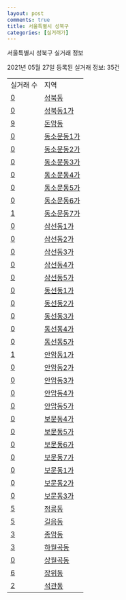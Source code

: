 ```yaml
---
layout: post
comments: true
title: 서울특별시 성북구
categories: [실거래가]
---
```


서울특별시 성북구 실거래 정보

2021년 05월 27일 등록된 실거래 정보: 35건


<table>
  <tr>
    <td>실거래 수</td>
    <td>지역</td>
  </tr>

  
  <tr>
    <td><a href="1129010100.html">0</a></td>
    <td><a href="1129010100.html">성북동</a></td>
  </tr>
    

  <tr>
    <td><a href="1129010200.html">0</a></td>
    <td><a href="1129010200.html">성북동1가</a></td>
  </tr>
    

  <tr>
    <td><a href="1129010300.html">9</a></td>
    <td><a href="1129010300.html">돈암동</a></td>
  </tr>
    

  <tr>
    <td><a href="1129010400.html">0</a></td>
    <td><a href="1129010400.html">동소문동1가</a></td>
  </tr>
    

  <tr>
    <td><a href="1129010500.html">0</a></td>
    <td><a href="1129010500.html">동소문동2가</a></td>
  </tr>
    

  <tr>
    <td><a href="1129010600.html">0</a></td>
    <td><a href="1129010600.html">동소문동3가</a></td>
  </tr>
    

  <tr>
    <td><a href="1129010700.html">0</a></td>
    <td><a href="1129010700.html">동소문동4가</a></td>
  </tr>
    

  <tr>
    <td><a href="1129010800.html">0</a></td>
    <td><a href="1129010800.html">동소문동5가</a></td>
  </tr>
    

  <tr>
    <td><a href="1129010900.html">0</a></td>
    <td><a href="1129010900.html">동소문동6가</a></td>
  </tr>
    

  <tr>
    <td><a href="1129011000.html">1</a></td>
    <td><a href="1129011000.html">동소문동7가</a></td>
  </tr>
    

  <tr>
    <td><a href="1129011100.html">0</a></td>
    <td><a href="1129011100.html">삼선동1가</a></td>
  </tr>
    

  <tr>
    <td><a href="1129011200.html">0</a></td>
    <td><a href="1129011200.html">삼선동2가</a></td>
  </tr>
    

  <tr>
    <td><a href="1129011300.html">0</a></td>
    <td><a href="1129011300.html">삼선동3가</a></td>
  </tr>
    

  <tr>
    <td><a href="1129011400.html">0</a></td>
    <td><a href="1129011400.html">삼선동4가</a></td>
  </tr>
    

  <tr>
    <td><a href="1129011500.html">0</a></td>
    <td><a href="1129011500.html">삼선동5가</a></td>
  </tr>
    

  <tr>
    <td><a href="1129011600.html">0</a></td>
    <td><a href="1129011600.html">동선동1가</a></td>
  </tr>
    

  <tr>
    <td><a href="1129011700.html">0</a></td>
    <td><a href="1129011700.html">동선동2가</a></td>
  </tr>
    

  <tr>
    <td><a href="1129011800.html">0</a></td>
    <td><a href="1129011800.html">동선동3가</a></td>
  </tr>
    

  <tr>
    <td><a href="1129011900.html">0</a></td>
    <td><a href="1129011900.html">동선동4가</a></td>
  </tr>
    

  <tr>
    <td><a href="1129012000.html">0</a></td>
    <td><a href="1129012000.html">동선동5가</a></td>
  </tr>
    

  <tr>
    <td><a href="1129012100.html">1</a></td>
    <td><a href="1129012100.html">안암동1가</a></td>
  </tr>
    

  <tr>
    <td><a href="1129012200.html">0</a></td>
    <td><a href="1129012200.html">안암동2가</a></td>
  </tr>
    

  <tr>
    <td><a href="1129012300.html">0</a></td>
    <td><a href="1129012300.html">안암동3가</a></td>
  </tr>
    

  <tr>
    <td><a href="1129012400.html">0</a></td>
    <td><a href="1129012400.html">안암동4가</a></td>
  </tr>
    

  <tr>
    <td><a href="1129012500.html">0</a></td>
    <td><a href="1129012500.html">안암동5가</a></td>
  </tr>
    

  <tr>
    <td><a href="1129012600.html">0</a></td>
    <td><a href="1129012600.html">보문동4가</a></td>
  </tr>
    

  <tr>
    <td><a href="1129012700.html">0</a></td>
    <td><a href="1129012700.html">보문동5가</a></td>
  </tr>
    

  <tr>
    <td><a href="1129012800.html">0</a></td>
    <td><a href="1129012800.html">보문동6가</a></td>
  </tr>
    

  <tr>
    <td><a href="1129012900.html">0</a></td>
    <td><a href="1129012900.html">보문동7가</a></td>
  </tr>
    

  <tr>
    <td><a href="1129013000.html">0</a></td>
    <td><a href="1129013000.html">보문동1가</a></td>
  </tr>
    

  <tr>
    <td><a href="1129013100.html">0</a></td>
    <td><a href="1129013100.html">보문동2가</a></td>
  </tr>
    

  <tr>
    <td><a href="1129013200.html">0</a></td>
    <td><a href="1129013200.html">보문동3가</a></td>
  </tr>
    

  <tr>
    <td><a href="1129013300.html">5</a></td>
    <td><a href="1129013300.html">정릉동</a></td>
  </tr>
    

  <tr>
    <td><a href="1129013400.html">5</a></td>
    <td><a href="1129013400.html">길음동</a></td>
  </tr>
    

  <tr>
    <td><a href="1129013500.html">3</a></td>
    <td><a href="1129013500.html">종암동</a></td>
  </tr>
    

  <tr>
    <td><a href="1129013600.html">3</a></td>
    <td><a href="1129013600.html">하월곡동</a></td>
  </tr>
    

  <tr>
    <td><a href="1129013700.html">0</a></td>
    <td><a href="1129013700.html">상월곡동</a></td>
  </tr>
    

  <tr>
    <td><a href="1129013800.html">6</a></td>
    <td><a href="1129013800.html">장위동</a></td>
  </tr>
    

  <tr>
    <td><a href="1129013900.html">2</a></td>
    <td><a href="1129013900.html">석관동</a></td>
  </tr>
    


</table>
    